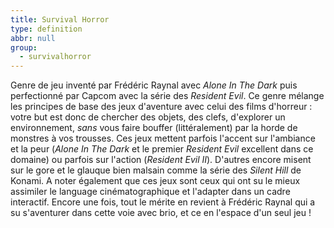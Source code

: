 ```yaml
---
title: Survival Horror
type: definition
abbr: null
group:
  - survivalhorror
---
```

Genre de jeu inventé par Frédéric Raynal avec _Alone In The Dark_ puis perfectionné par Capcom avec la série des _Resident Evil_. Ce genre mélange les principes de base des jeux d'aventure avec celui des films d'horreur : votre but est donc de chercher des objets, des clefs, d'explorer un environnement, _sans_ vous faire bouffer (littéralement) par la horde de monstres à vos trousses.
Ces jeux mettent parfois l'accent sur l'ambiance et la peur (_Alone In The Dark_ et le premier _Resident Evil_ excellent dans ce domaine) ou parfois sur l'action (_Resident Evil II_). D'autres encore misent sur le gore et le glauque bien malsain comme la série des _Silent Hill_ de Konami.
A noter également que ces jeux sont ceux qui ont su le mieux assimiler le language cinématographique et l'adapter dans un cadre interactif. Encore une fois, tout le mérite en revient à Frédéric Raynal qui a su s'aventurer dans cette voie avec brio, et ce en l'espace d'un seul jeu !
